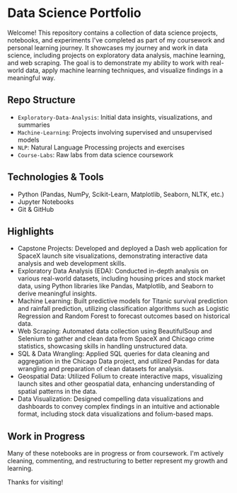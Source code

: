# Data Science Portfolio

Welcome! This repository contains a collection of data science projects, notebooks, and experiments I've completed as part of my coursework and personal learning journey. It showcases my journey and work in data science, including projects on exploratory data analysis, machine learning, and web scraping. The goal is to demonstrate my ability to work with real-world data, apply machine learning techniques, and visualize findings in a meaningful way.

## Repo Structure

- `Exploratory-Data-Analysis`: Initial data insights, visualizations, and summaries
- `Machine-Learning`: Projects involving supervised and unsupervised models
- `NLP`: Natural Language Processing projects and exercises
- `Course-Labs`: Raw labs from data science coursework

## Technologies & Tools

- Python (Pandas, NumPy, Scikit-Learn, Matplotlib, Seaborn, NLTK, etc.)
- Jupyter Notebooks
- Git & GitHub

## Highlights

- Capstone Projects: Developed and deployed a Dash web application for SpaceX launch site visualizations, demonstrating interactive data analysis and web development skills.
- Exploratory Data Analysis (EDA): Conducted in-depth analysis on various real-world datasets, including housing prices and stock market data, using Python libraries like Pandas, Matplotlib, and Seaborn to derive meaningful insights.
- Machine Learning: Built predictive models for Titanic survival prediction and rainfall prediction, utilizing classification algorithms such as Logistic Regression and Random Forest to forecast outcomes based on historical data.
- Web Scraping: Automated data collection using BeautifulSoup and Selenium to gather and clean data from SpaceX and Chicago crime statistics, showcasing skills in handling unstructured data.
- SQL & Data Wrangling: Applied SQL queries for data cleaning and aggregation in the Chicago Data project, and utilized Pandas for data wrangling and preparation of clean datasets for analysis.
- Geospatial Data: Utilized Folium to create interactive maps, visualizing launch sites and other geospatial data, enhancing understanding of spatial patterns in the data.
- Data Visualization: Designed compelling data visualizations and dashboards to convey complex findings in an intuitive and actionable format, including stock data visualizations and folium-based maps.

## Work in Progress

Many of these notebooks are in progress or from coursework. I'm actively cleaning, commenting, and restructuring to better represent my growth and learning.

Thanks for visiting!
